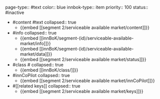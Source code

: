 page-type:: #text
color:: blue
innbok-type:: item
priority:: 100
status:: #inactive

- #content #text
  collapsed:: true
	- {{embed [[segment 2/serviceable available market/content]]}}
- #info
  collapsed:: true
	- {{embed [[innBoK/segment-(id)/serviceable-available-market/info]]}}
	- {{embed [[innBoK/segment-(id)/serviceable-available-market/data]]}}
	- {{embed [[segment 2/serviceable available market/status]]}}
- #class #
  collapsed:: true
	- {{embed [[innBoK/class/]]}}
- #innCoPilot
  collapsed:: true
	- {{embed [[segment 2/serviceable available market/innCoPilot]]}}
- #[[related keys]]
  collapsed:: true
	- {{embed [[segment 2/serviceable available market/keys]]}}


